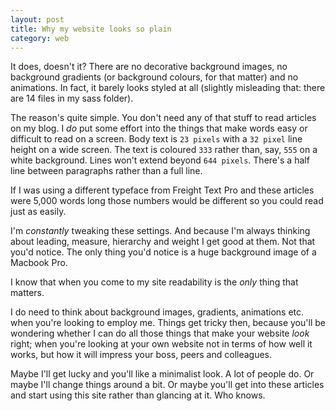 ```yaml
---
layout: post
title: Why my website looks so plain
category: web
---
```


It does, doesn't it? There are no decorative background images, no background gradients (or background colours, for that matter) and no animations. In fact, it barely looks styled at all (slightly misleading that: there are 14 files in my sass folder).

The reason's quite simple. You don't need any of that stuff to read articles on my blog. I _do_ put some effort into the things that make words easy or difficult to read on a screen. Body text is `23 pixels` with a `32 pixel` line height on a wide screen. The text is coloured `333` rather than, say, `555` on a white background. Lines won't extend beyond `644 pixels`. There's a half line between paragraphs rather than a full line.

If I was using a different typeface from Freight Text Pro and these articles were 5,000 words long those numbers would be different so you could read just as easily.

I'm _constantly_ tweaking these settings. And because I'm always thinking about leading, measure, hierarchy and weight I get good at them. Not that you'd notice. The only thing you'd notice is a huge background image of a Macbook Pro.

I know that when you come to my site readability is the _only_ thing that matters.

I do need to think about background images, gradients, animations etc. when you're looking to employ me. Things get tricky then, because you'll be wondering whether I can do all those things that make your website _look_ right; when you're looking at your own website not in terms of how well it works, but how it will impress your boss, peers and colleagues.

Maybe I'll get lucky and you'll like a minimalist look. A lot of people do. Or maybe I'll change things around a bit. Or maybe you'll get into these articles and start using this site rather than glancing at it. Who knows.
